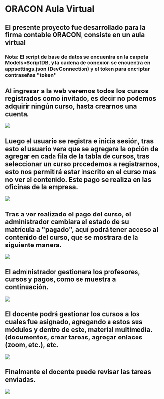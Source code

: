 # ORACON Aula Virtual



## El presente proyecto fue desarrollado para la firma contable ORACON, consiste en un aula virtual


### Nota: El script de base de datos se encuentra en la carpeta Models>ScriptDB, y la cadena de conexión se encuentra en appsettings.json (DevConnection) y el token para encriptar contraseñas "token"


## Al ingresar a la web veremos todos los cursos registrados como invitado, es decir no podemos adquirir ningún curso, hasta crearnos una cuenta.

![](https://github.com/nazgul1998/Oracon/blob/master/MD/invitado-home.gif)


## Luego el usuario se registra e inicia sesión, tras esto el usuario vera que se agregara la opción de agregar en cada fila de la tabla de cursos, tras seleccionar un curso procedemos a registrarnos, esto nos permitirá estar inscrito en el curso mas no ver el contenido. Este pago se realiza en las oficinas de la empresa. 

![](https://github.com/nazgul1998/Oracon/blob/master/MD/usuario-registro_login_y_inscripcion_en_curso.gif)


## Tras a ver realizado el pago del curso, el administrador cambiara el estado de su matrícula a "pagado", aquí podrá tener acceso al contenido  del curso, que se mostrara de la siguiente manera. 
![](https://github.com/nazgul1998/Oracon/blob/master/MD/usuario-mi_aprendizaje_conetnido.gif)


## El administrador gestionara los profesores, cursos y pagos, como se muestra a continuación. 

![](https://github.com/nazgul1998/Oracon/blob/master/MD/admin-cursos_docentes_y_pagos.gif)


## El docente podrá gestionar los cursos a los cuales fue asignado, agregando a estos sus módulos y dentro de este, material multimedia. (documentos, crear tareas, agregar enlaces (zoom, etc.), etc.

![](https://github.com/nazgul1998/Oracon/blob/master/MD/docente-gestion_de_curso.gif)


## Finalmente el docente puede revisar las tareas enviadas. 

![](https://github.com/nazgul1998/Oracon/blob/master/MD/docente-revisar_entrega.gif)

